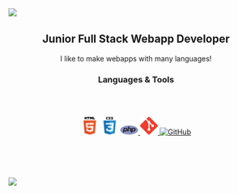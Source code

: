 <img src="https://capsule-render.vercel.app/api?type=waving&color=gradient&height=250&text=ETHAN.md&animation=scaleIn" />

<h2 align="center">Junior Full Stack Webapp Developer</h2>

<p align="center">I like to make webapps with many languages!</p>

<h3 align="center">Languages & Tools</h3>
<br>
<br>

<p align="center">
    <a href="https://www.w3.org/html/" target="_blank"><img alt="HTML5" width="35px" src="html.png"></a>
    <a href="https://www.w3schools.com/css/" target="_blank"><img alt="CSS3" width="35px" src="css.png" /></a>
    <a href="https://www.php.net" target="_blank"> <img alt="Python" width="35px" src="php.svg"/> </a>
    <a href="https://git-scm.com/" target="_blank"> <img alt="git" width="35px" src="git.svg"/> </a>
    <a href="https://github.com/Disdroido" target="_blank"><img alt="GitHub" width="35px" src="https://avatars.githubusercontent.com/u/28430127?v=4" /> </a>
</p>
<br>
<br>
<br>
<br>

<img src="https://capsule-render.vercel.app/api?type=waving&color=gradient&height=250&section=footer" />
